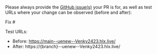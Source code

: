 Please always provide the [GitHub issue(s)](../issues) your PR is for, as well as test URLs where your change can be observed (before and after):

Fix #<gh-issue-id>

Test URLs:
- Before: https://main--uenew--Venky2423.hlx.live/
- After: https://{branch}--uenew--Venky2423.hlx.live/
